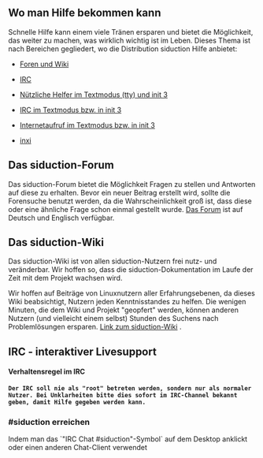 <div class="divider" id="help-gen"></div>

## Wo man Hilfe bekommen kann

Schnelle Hilfe kann einem viele Tränen ersparen und bietet die Möglichkeit, das weiter zu machen, was wirklich wichtig ist im Leben. Dieses Thema ist nach Bereichen gegliedert, wo die Distribution siduction Hilfe anbietet:

+ [Foren und Wiki](help-de.htm#for-wiki) 

+ [IRC](help-de.htm#irc) 

+ [Nützliche Helfer im Textmodus (tty) und init 3](help-de.htm#init3-tools)  

+ [IRC im Textmodus bzw. in init 3](help-de.htm#irc-init3)  

+ [Internetaufruf im Textmodus bzw. in init 3](help-de.htm#init3-web)  

+ [inxi](help-de.htm#inxi) 

<div class="divider" id="for-wiki"></div>

## Das siduction-Forum

Das siduction-Forum bietet die Möglichkeit Fragen zu stellen und Antworten auf diese zu erhalten. Bevor ein neuer Beitrag erstellt wird, sollte die Forensuche benutzt werden, da die Wahrscheinlichkeit groß ist, dass diese oder eine ähnliche Frage schon einmal gestellt wurde. [Das Forum](http://siduction.org/module-PNphpBB2-main-newlang-deu.html)  ist auf Deutsch und Englisch verfügbar.

## Das siduction-Wiki

Das siduction-Wiki ist von allen siduction-Nutzern frei nutz- und veränderbar. Wir hoffen so, dass die siduction-Dokumentation im Laufe der Zeit mit dem Projekt wachsen wird.

Wir hoffen auf Beiträge von Linuxnutzern aller Erfahrungsebenen, da dieses Wiki beabsichtigt, Nutzern jeden Kenntnisstandes zu helfen. Die wenigen Minuten, die dem Wiki und Projekt "geopfert" werden, können anderen Nutzern (und vielleicht einem selbst) Stunden des Suchens nach Problemlösungen ersparen. [Link zum siduction-Wiki](http://wiki.siduction.de/index.php?title=Hauptseite) .

<div class="divider" id="irc"></div>

## IRC - interaktiver Livesupport 

#### Verhaltensregel im IRC

 **`Der IRC soll nie als "root" betreten werden, sondern nur als normaler Nutzer. Bei Unklarheiten bitte dies sofort im IRC-Channel bekannt geben, damit Hilfe gegeben werden kann.`**
### #siduction erreichen

<!--Es gibt 2 Methoden #siduction zu erreichen:  
-->  Indem man das `"IRC Chat #siduction"-Symbol`  auf dem Desktop anklickt oder einen anderen Chat-Client verwendet  
<!-- 2) Indem man auf `Meet the Team`  im Menü der [siduction-Homepage](http://siduction.org)  klickt

### Konversation

Am einfachsten ist es, das `siduction-IRC-Symbol`  auf dem Desktop anzuklicken oder den kmenu-Eintrag von koversation zu verwenden.

Wenn man einen anderen Chat-Client bevorzugt, muss man diese Serverdaten eingeben:

~~~
irc.oftc.net
port 6667
~~~

### IRC-Client auf der siduction-Homepage starten

Auf der [siduction-Homepage](http://siduction.org)  einfach `Meet the Team`  in der Menüliste klicken. Man erhält zwei Optionen für einen Web-basierten Chat: CGI oder Java.

Das gewünschte Pseudonym (Nickname) und #siduction wird in die entsprechenden Felder eingetragen, und im Anschluss klickt man auf "login".

<div class="divider" id="paste"></div>

### siduction-paste

siduction-paste ermöglicht das Einfügen von Dateien aus dem Terminal oder TTY. Die ist ideal, wenn man sich mit Problemen in Runlevel 3 (ohne Grafikserver) befindet. siduction-paste nutzt http://paste.siduction.org als Link, und die Ausgabe ist 24 Stunden lang verfügbar.

Man kann sowohl als user wie auch als root siduction-paste verwenden, einige Anfragen jedoch benötigen root-Zugang.

~~~
siduction-paste command|file
oder
command | siduction-paste
~~~

#### Beispiel für siduction-paste &lt;file&gt;

~~~
siduction-paste /etc/fstab
Your paste can be seen here: http://paste.siduction.org/xyz.html
~~~

Der Link `http://paste.siduction.org/xyz.html`  muss danach im IRC-Channel #siduction eingegeben werden.

#### Beispiel für command | siduction-paste 

~~~
fdisk -l | siduction-paste
Your paste can be seen here:http://siduction.paste.org/yzx.html
~~~

Man kann per siduction-paste auch screenshots machen und gleichzeitig hochladen

~~~
siduction-paste -s
~~~

Jetzt bleiben einige Sekunden Zeit, um zum abzulichtenden Objekt zu navigieren. Bitte denkt daran, dass diese Funktion die Installation von  *scrot*  voraussetzt

Der Link `http://siduction.paste.org/yzx.html`  muss danach im IRC-Channel #siduction eingegeben werden.

<div class="divider" id="init3-tools"></div>

## Nützliche Helfer im Textmodus (tty) und in init 3 

Normalerweise verwendet man den Textmodus (Runlevel 3, init 3), wenn man ein dist-upgrade durchführen möchte, oder gezwungenermaßen, wenn das System einen schwerwiegenden Fehler aufweist.

### gpm

Ein hilfreiches Programm im Textmodus ist `gpm` . Dieses ermöglicht, die Maus zum Kopieren und Einfügen im Terminal zu benutzen.

`gpm`  ist in siduction vorkonfiguriert. Falls dem nicht so ist:

~~~
gpm -t imps2 -m /dev/input/mice
~~~

Danach sollte man prüfen, dass /etc/gpm.conf angelegt wurde

~~~
/etc/init.d/gpm restart
~~~

Nun sollte man seine Maus im Textmodus (tty) nutzen können.

### Dateimanager und Textbearbeitung

Midnight Commander ist ein einfach zu bedienender Dateimanager im Text-Modus (tty) und Texteditor. Er wird mit siduction ausgeliefert.

Abgesehen von den normalen Tastatureingaben kann aufgrund von gpm auch die Maus benutzt werden.

`mc`  zeigt das Dateisystem und mit `mcedit`  kann eine vorhandene Datei bearbeitet bzw. eine neue Datei erstellt werden.

So öffnet man eine vorhandene Datei:

~~~
mcedit /etc/apt/sources.list.d/debian.list
~~~

Nun kann die Datei bearbeitet und gespeichert werden. Die Änderungen werden sofort wirksam.

Weitere Informationen:

~~~
man mc
~~~

<div class="divider" id="irc-init3"></div>

### Wie man den IRC-Support #siduction im Textmodus (init 3) erreicht

#### Verhaltensregel im IRC

 **`Der IRC soll nie als "root" betreten werden, sondern nur als normaler Nutzer. Bei Unklarheiten bitte dies sofort im IRC-Channel bekannt geben, damit Hilfe gegeben werden kann.`**
### IRC im Textmodus bzw. Runlevel 3

In siduction ist irssi aktiviert.

Im Runlevel 3 kann so in einen anderen Terminal/TTY gewechselt werden:

~~~
# CTRL-ALT-F2
$ siductionbox login: <username2 <password2 (nicht als root)
danach gibt man ein:
$ siduction-irc (dies startet irssi)
~~~

Anleitung, falls ein anderer Client (im Beispiel weechat) installiert ist:

Zuerst stellt man sicher, dass WeeChat installiert ist, indem man unter Kmenu > Debian > Net den Eintrag von weechat sucht. Falls dieser nicht vorhanden sein sollte:

~~~
#apt-get install weechat-curses
~~~

Im Runlevel 3 kann man das Terminal mit folgendem Befehl wechseln:

~~~
# CTRL-ALT-F2
$ siductionbox login: <username2 <password2 (nicht root!)
danach eingeben
$ weechat-curses
~~~

Jetzt kann man sich mit irc.oftc.net auf Port 6667 verbinden. Nach erfolgter Verbindung wird das Pseudonym (der "Nickname") geändert:

~~~
/nick username_of_choice
~~~

Den siduction-Channel betritt man mit folgender Eingabe:

~~~
/join #siduction
~~~

Falls man wünscht, den Server zu wechseln, gibt man einen Befehl mit folgender Syntax ein:

~~~
/server server.name
~~~

In der unteren Menüzeile sieht man Zahlen, falls die Channel aktiv sind, und um sich mit einem Channel zu verbinden, verwendet man ALT-1, ALT-2, ALT-3, ALT-4 usw.

Einen Channel verlässt man mit

~~~
/exit
~~~

Falls gleichzeitig ein dist-upgrade durchgeführt wird, kann man folgendermaßen das Terminal wechseln, um den Fortschritt des Upgrades zu verfolgen:

~~~
CTRL-ALT-F1
## und zum IRC kommt man zurück mit
CTRL-ALT-F2
~~~

[Dokumentationsseite von irssi (Englisch)](http://irssi.org/documentation)  
[Dokumentationsseite von WeeChat (Deutsch)](http://www.weechat.org/) 

<div class="divider" id="init3-web"></div>

### Surfen im Internet im Textmodus (Runlevel 3)

Der Kommandozeilenbrowser w3m ermöglicht das Surfen im Internet in einem Terminal bzw. einer Konsole oder im Textmodus

Falls w3m oder elinks nicht installiert sind, geht man so vor:

~~~
apt-get update
apt-get install w3m
~~~

Um zum Beispiel auf w3m zuzugreifen, öffnet man ein(e) Terminal/Konsole:

~~~
$w3m URL
oder
w3m ?
oder
w3m siduction.org
~~~

Beispiel: http://siduction.org ruft man so auf (http:// wird weggelassen):

~~~
$ w3m siduction.org
~~~

Im Textmodus (Runlevel 3) geht man so vor:

~~~
# CTRL-ALT-F2
$ siductionbox login: <username2 <password2 (nicht root!)
danach gibt man ein:
$ w3m siduction.org
~~~

Eine neue URL wird mit Hilfe der Tastenkombination Shift+U aufgerufen:

~~~
SHIFT+U
~~~

Danach sieht man eine Zeile wie "Goto URL: http://siduction.org". Mit der Rücktaste löscht man die zuletzt gewählte URL und gibt die gewünschte ein.

Mehr Informationen gibt es auf der [Dokumentationsseite von w3m (Englisch)](http://w3m.sourceforge.net/) 

####  `Es ist ratsam, sich vor einem Notfall mit elinks/w3m, irssi/weechat und midnight commander vertraut zu machen. Drucke diese Datei aus, um im Notfall diese Informationen griffbereit zu haben.` 

<div class="divider" id="inxi"></div>

## inxi

Inxi ist ein System-Informations-Skript, welches unabhängig von einzelnen IRC-Clients funktioniert. Dieses Skript gibt verschiedene Informationen über die benutzte Hard- und Software aus, sodass andere Nutzer in #siduction bei der Fehlerdiagnose besser helfen können. Oder in einer Konsole ausgeführt, kann man selbst Informationen über das eigene System erhalten.

Um inxi in Konversation zu nutzen, gibt man in die Chatbox dies ein:

~~~
/cmd inxi -v2
~~~

Um inxi in weechat zu nutzen, gibt man in die Chatbox dies ein:

~~~
/shell -o inxi -v2
~~~

Vorausgesetzt, dass man die Erweiterung "shell" installiert hat.

Siehe dazu: [http://www.weechat.org/scripts/](http://www.weechat.org/scripts/) 

Um inxi in anderen Klienten zu nutzen, gibt man in die Chatbox dies ein:

~~~
/exec -o inxi -v2
oder
/inxi -v2
~~~

In einer Konsole wird folgender Befehl eingegeben:

~~~
inxi -v2
~~~

Hilfe zu inxi

~~~
inxi --help
~~~

<div class="divider" id="links"></div>

## Nützliche Links

#### Allgemeine Dokumentationen zu Linux

[LibreOffice](http://de.libreoffice.org/)  (Dokumentation ist teilweise auf Deutsch verfügbar  
[OpenOffice-Dokumentation auf Deutsch](http://de.openoffice.org/doc/)  (Vieles gilt auch für LibreOffice)  
[Debian Referenzkarte - zum Ausdruck auf ein Einzelblatt](http://www.debian.org/doc/user-manuals#refcard)  
[HOWTOs von der Debian-Seite](http://www.debian.org/doc/#howtos)  (ist automatisch auf Deutsch, wenn Browser lokalisiert ist)  
[Debian-Referenz: Grundlagen und Systemadministration](http://qref.sourceforge.net/index.de.php)  (Dokumente verfügbar als HTML, Text, PDF und PS  
[Linux Basics (EN)](http://linuxbasics.org/)  
[Common Unix Printing System CUPS (EN)](http://www.cups.org/) . Weiters bietet das KDE-Hilfezentrum Hilfe zu CUPS.

<div id="rev">Content last revised 11/17/2014 1838 UTC </div>

